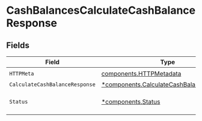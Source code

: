 # CashBalancesCalculateCashBalanceResponse


## Fields

| Field                                                                                               | Type                                                                                                | Required                                                                                            | Description                                                                                         |
| --------------------------------------------------------------------------------------------------- | --------------------------------------------------------------------------------------------------- | --------------------------------------------------------------------------------------------------- | --------------------------------------------------------------------------------------------------- |
| `HTTPMeta`                                                                                          | [components.HTTPMetadata](../../models/components/httpmetadata.md)                                  | :heavy_check_mark:                                                                                  | N/A                                                                                                 |
| `CalculateCashBalanceResponse`                                                                      | [*components.CalculateCashBalanceResponse](../../models/components/calculatecashbalanceresponse.md) | :heavy_minus_sign:                                                                                  | OK                                                                                                  |
| `Status`                                                                                            | [*components.Status](../../models/components/status.md)                                             | :heavy_minus_sign:                                                                                  | INVALID_ARGUMENT: The request has an invalid argument.                                              |